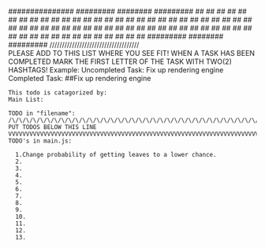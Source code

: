 ###############   #########    ########        #########
      ##        ##         ##  ##      ##    ##         ##
      ##        ##         ##  ##       ##   ##         ##
      ##        ##         ##  ##       ##   ##         ##
      ##        ##         ##  ##       ##   ##         ##   
      ##        ##         ##  ##       ##   ##         ##
      ##        ##         ##  ##       ##   ##         ##
      ##        ##         ##  ##       ##   ##         ##
      ##        ##         ##  ##       ##   ##         ##
      ##        ##         ##  ##      ##    ##         ##
      ##          #########    ########        #########
/\/\/\/\/\/\/\/\/\/\/\/\/\/\/\/\/\/\/\/\/\/\/\/\/\/\/\/\/\/\/\/\/\/\/\/\
PLEASE ADD TO THIS LIST WHERE YOU SEE FIT!
WHEN A TASK HAS BEEN COMPLETED MARK THE FIRST LETTER OF THE TASK WITH TWO(2) HASHTAGS!
Example:
Uncompleted Task: Fix up rendering engine
Completed Task: ##Fix up rendering engine
~~~~~~~~~~~~~~~~~~~~~~~~~~~~~~~~~~~~~~~~~~~~~~~~~~~~
This todo is catagorized by:
Main List:

TODO in "filename":
/\/\/\/\/\/\/\/\/\/\/\/\/\/\/\/\/\/\/\/\/\/\/\/\/\/\/\/\/\/\/\/\/\/\/\/\
PUT TODOS BELOW THIS LINE
VVVVVVVVVVVVVVVVVVVVVVVVVVVVVVVVVVVVVVVVVVVVVVVVVVVVVVVVVVVVVVVVVVVVVVVV
TODO's in main.js:
  
  1.Change probability of getting leaves to a lower chance.
  2.
  3.
  4.
  5.
  6.
  7.
  8.
  9.
  10.
  11.
  12.
  13.
